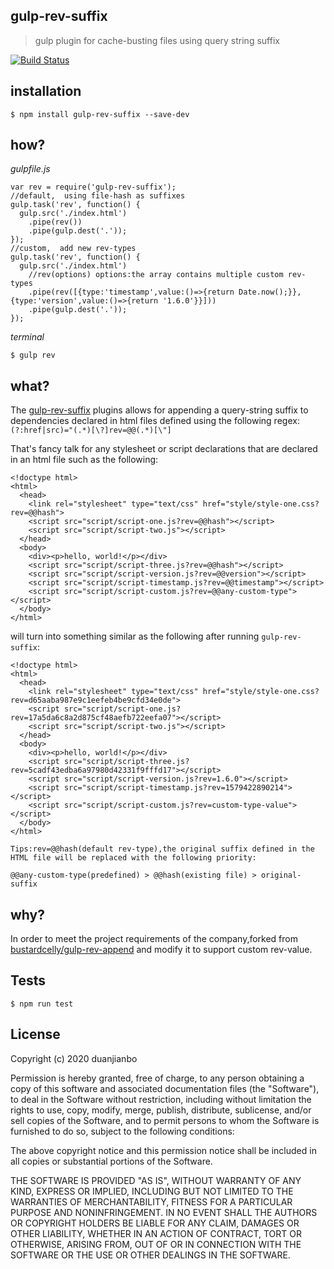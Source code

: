 gulp-rev-suffix
---
> gulp plugin for cache-busting files using query string suffix

[![Build Status](https://travis-ci.org/duanjianbo/gulp-rev-suffix.svg?branch=master)](https://travis-ci.org/duanjianbo/gulp-rev-suffix)

installation
---
```
$ npm install gulp-rev-suffix --save-dev
```

how?
---
_gulpfile.js_
```
var rev = require('gulp-rev-suffix');
//default,  using file-hash as suffixes
gulp.task('rev', function() {
  gulp.src('./index.html')
    .pipe(rev())
    .pipe(gulp.dest('.'));
});
//custom,  add new rev-types
gulp.task('rev', function() {
  gulp.src('./index.html')
    //rev(options) options:the array contains multiple custom rev-types
    .pipe(rev([{type:'timestamp',value:()=>{return Date.now();}},{type:'version',value:()=>{return '1.6.0'}}]))
    .pipe(gulp.dest('.'));
});

```

_terminal_
```
$ gulp rev
```

what?
---
The [gulp-rev-suffix](https://github.com/duanjianbo/gulp-rev-suffix) plugins allows for appending a query-string suffix to dependencies declared in html files defined using the following regex: `(?:href|src)="(.*)[\?]rev=@@(.*)[\"]`

That's fancy talk for any stylesheet or script declarations that are declared in an html file such as the following:

```
<!doctype html>
<html>
  <head>
    <link rel="stylesheet" type="text/css" href="style/style-one.css?rev=@@hash">
    <script src="script/script-one.js?rev=@@hash"></script>
    <script src="script/script-two.js"></script>
  </head>
  <body>
    <div><p>hello, world!</p></div>
    <script src="script/script-three.js?rev=@@hash"></script>
    <script src="script/script-version.js?rev=@@version"></script>
    <script src="script/script-timestamp.js?rev=@@timestamp"></script>
    <script src="script/script-custom.js?rev=@@any-custom-type"></script>
  </body>
</html>
```

will turn into something similar as the following after running `gulp-rev-suffix`:
```
<!doctype html>
<html>
  <head>
    <link rel="stylesheet" type="text/css" href="style/style-one.css?rev=d65aaba987e9c1eefeb4be9cfd34e0de">
    <script src="script/script-one.js?rev=17a5da6c8a2d875cf48aefb722eefa07"></script>
    <script src="script/script-two.js"></script>
  </head>
  <body>
    <div><p>hello, world!</p></div>
    <script src="script/script-three.js?rev=5cadf43edba6a97980d42331f9fffd17"></script>
    <script src="script/script-version.js?rev=1.6.0"></script>
    <script src="script/script-timestamp.js?rev=1579422890214"></script>
    <script src="script/script-custom.js?rev=custom-type-value"></script>
  </body>
</html>
```
`Tips:rev=@@hash(default rev-type),the original suffix defined in the HTML file will be replaced with the following priority:`
```
@@any-custom-type(predefined) > @@hash(existing file) > original-suffix
```

why?
---
In order to meet the project requirements of the company,forked from [bustardcelly/gulp-rev-append](https://github.com/bustardcelly/gulp-rev-append) and modify it to support custom rev-value.

Tests
---

```
$ npm run test
```

License
---
Copyright (c) 2020 duanjianbo

Permission is hereby granted, free of charge, to any person
obtaining a copy of this software and associated documentation
files (the "Software"), to deal in the Software without
restriction, including without limitation the rights to use,
copy, modify, merge, publish, distribute, sublicense, and/or sell
copies of the Software, and to permit persons to whom the
Software is furnished to do so, subject to the following
conditions:

The above copyright notice and this permission notice shall be
included in all copies or substantial portions of the Software.

THE SOFTWARE IS PROVIDED "AS IS", WITHOUT WARRANTY OF ANY KIND,
EXPRESS OR IMPLIED, INCLUDING BUT NOT LIMITED TO THE WARRANTIES
OF MERCHANTABILITY, FITNESS FOR A PARTICULAR PURPOSE AND
NONINFRINGEMENT. IN NO EVENT SHALL THE AUTHORS OR COPYRIGHT
HOLDERS BE LIABLE FOR ANY CLAIM, DAMAGES OR OTHER LIABILITY,
WHETHER IN AN ACTION OF CONTRACT, TORT OR OTHERWISE, ARISING
FROM, OUT OF OR IN CONNECTION WITH THE SOFTWARE OR THE USE OR
OTHER DEALINGS IN THE SOFTWARE.
